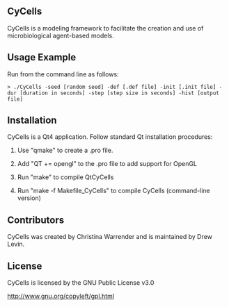 ## CyCells

CyCells is a modeling framework to facilitate the creation and use of microbiological agent-based models.

## Usage Example

Run from the command line as follows:

    > ./CyCells -seed [random seed] -def [.def file] -init [.init file] -dur [duration in seconds] -step [step size in seconds] -hist [output file]

## Installation

CyCells is a Qt4 application.  Follow standard Qt installation procedures:

1) Use "qmake" to create a .pro file.

2) Add "QT += opengl" to the .pro file to add support for OpenGL

3) Run "make" to compile QtCyCells

4) Run "make -f Makefile_CyCells" to compile CyCells (command-line version)


## Contributors

CyCells was created by Christina Warrender and is maintained by Drew Levin.

## License

CyCells is licensed by the GNU Public License v3.0

http://www.gnu.org/copyleft/gpl.html
